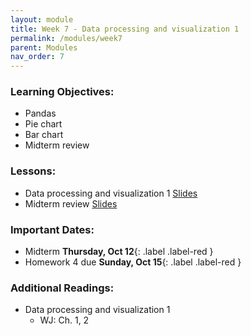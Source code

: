 ```yaml
---
layout: module
title: Week 7 - Data processing and visualization 1 
permalink: /modules/week7
parent: Modules
nav_order: 7
---
```


### Learning Objectives:
* Pandas
* Pie chart
* Bar chart
* Midterm review

### Lessons:
* Data processing and visualization 1 [Slides]()
* Midterm review [Slides]()

### Important Dates:
* Midterm **Thursday, Oct 12**{: .label .label-red }
* Homework 4 due **Sunday, Oct 15**{: .label .label-red }

### Additional Readings:
* Data processing and visualization 1 
    * WJ: Ch. 1, 2


